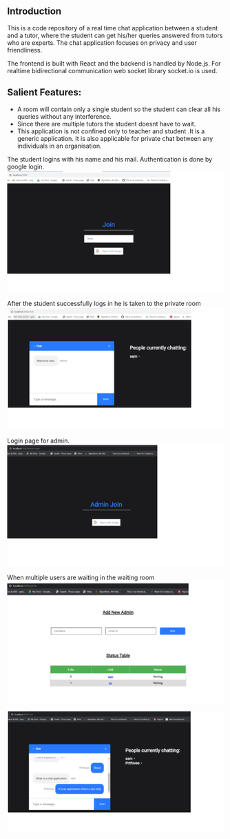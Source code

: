 ## Introduction
  This is a code repository of a real time chat application between a student and a tutor, where the student can get his/her queries answered from tutors who are experts. The chat application focuses on privacy and user friendliness.

The frontend is built with React and the backend is handled by Node.js.
For realtime bidirectional communication web socket library socket.io is used.

## Salient Features:
* A room will contain only a single student so the student can clear all his queries without any interference.
* Since there are multiple tutors the student doesnt have to wait.
* This application is not confined only to teacher and student .It is a generic application. It is also applicable for private chat between any individuals in an organisation.


The student logins with his name and his mail. Authentication is done by google login.
![](Images/join.png)

After the student successfully logs in he is taken to the private room
![](Images/chat.png)

Login page for admin.
![](Images/adminLogin.png)


When multiple users are waiting in the waiting room
![](Images/admin2users.png)

![](Images/chat3.png)




